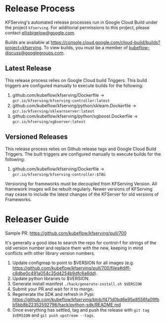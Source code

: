# Release Process
KFServing's automated release processes run in Google Cloud Build under the project `kfserving`. For additional permissions to this project, please contact ellisbigelow@google.com.

Builds are available at https://console.cloud.google.com/cloud-build/builds?project=kfserving.
To view builds, you must be a member of kubeflow-discuss@googlegroups.com.

## Latest Release
This release process relies on Google Cloud build Triggers. This build triggers are configured manually to execute builds for the following:

1. github.com/kubeflow/kfserving/Dockerfile -> `gcr.io/kfserving/kfserving-controller:latest`
2. github.com/kubeflow/kfserving/python/sklearn.Dockerfile -> `gcr.io/kfserving/sklearnserver:latest`
3. github.com/kubeflow/kfserving/python/xgboost.Dockerfile -> `gcr.io/kfserving/xgbserver:latest`

## Versioned Releases
This release process relies on Github release tags and Google Cloud Build Triggers. The built triggers are configured manually to execute builds for 
the following:

1. github.com/kubeflow/kfserving/Dockerfile -> `gcr.io/kfserving/kfserving-controller:$TAG`

Versioning for frameworks must be decoupled from KFServing Version. All framework images will be rebuilt regularly. Newer versions of KFServing may cease to include the latest changes of the KFServer for old versions of Frameworks.

# Releaser Guide
Sample PR: https://github.com/kubeflow/kfserving/pull/700

It's generally a good idea to search the repo for control-f for strings of the old version number and replace them with the new, keeping in mind conflicts with other library version numbers.

1. Update configmap to point to $VERSION for all images (e.g. https://github.com/kubeflow/kfserving/pull/700/files#diff-c8dbe0c491a054c35d4254b9dfc6a6dd).
2. Update python libraries to $VERSION.
3. Generate install manifest `./hack/generate-install.sh $VERSION`
4. Submit your PR and wait for it to merge.
5. Regenerate the SDK and refresh in Pypi: https://github.com/kubeflow/kfserving/blob/f471d0bd6e95e8556fa09fbb5bb8b22352592798/hack/python-sdk/README.md
6. Once everything has settled, tag and push the release with `git tag $VERSION` and `git push upstream --tags`.

